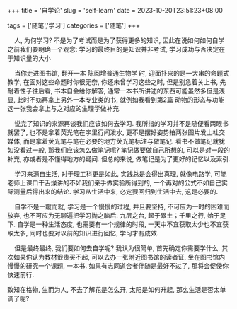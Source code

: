 +++
title = '自学论'
slug = 'self-learn'
date = 2023-10-20T23:51:23+08:00

tags = ['随笔','学习']
categories = ['随笔']
+++

    人,  为何学习?  不是为了考试而是为了获得更多的知识, 因此在说如何如何自学之前我们要明确一个观念: 学习的最终目的是知识并非考试,  学习成功与否决定在于知识量的大小

<!--more-->

    当你走进图书馆,  翻开一本 陈阅增普通生物学 时,  迎面扑来的是一大串的命题式教学,  在面对这些命题时你很无奈,  你还未曾学习这些之时,  但是别急着关上书,  先耐着性子往后看,  书本自会给你解答,  通常一本书所讲述的东西可能虽然多但是浅显,  此时不妨再拿上另外一本专业类的书,  就例如我看到第2篇 动物的形态与功能这一张我会拿上与之对应的生理学做补充.

    说完了知识的来源再谈我们应该如何去学习. 我所指的学习并不是随便看两眼书就罢了, 也不是拿着荧光笔在字里行间泼水, 更不是摆好姿势拍两张图片发上社交媒体, 而是拿着荧光笔与笔在必要的地方荧光笔标注与做笔记. 看书不做笔记就犹如没看过一般, 那我们应该怎么做笔记呢? 笔记做要做自己所想的, 可以是对一段的补充, 亦或者是不懂得地方的疑问. 但总的来说, 做笔记是为了更好的记忆以及索引.

    学习来源自生活, 对于理工科更是如此,  实践总是会得出真理,  就像电路学,  可能老师上课口干舌燥讲的不如我们亲手做实验所得到的,  一个再对的公式不如自己实际测量后得出来的结论. 学习从生活中来,  必定要回归到生活中去,  这是必要的.

    自学不是一蹴而就,  学习是一个慢慢的过程,  并且要坚持,  不可应为一时的困难而放弃,  也不可应为无聊遍把学习抛之脑后. 九层之台,  起于累土；千里之行,  始于足下. 自学是一种生活态度,  也需要有一个规律的时段,  一天中不宜获取太少也不宜获取太多,  同时也要对以前的知识进行回忆,  学习才有成效.

    但是最终最终,  我们要如何去自学呢? 我认为很简单,  首先确定你需要学什么. 其次如果你认为教材很贵买不起,  可以去办一张附近图书馆的读者证,  坐在图书馆内慢慢的研究一个课题,  一本书. 如果有志同道合者伴随是最好不过了,  那将会促使你快速前行.

致知在格物,  生而为人,  不去了解花是怎么开,  太阳是如何升起,  那么生活是否太单调了呢?
